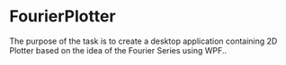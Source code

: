 # FourierPlotter
The purpose of the task is to create a desktop application containing 2D Plotter based on the idea of the Fourier Series using WPF..
